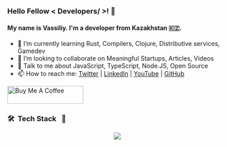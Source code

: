 ### Hello Fellow < Developers/ >! 👋

#### My name is Vassiliy. I'm a developer from Kazakhstan 🇰🇿.

- 🌱 I’m currently learning Rust, Compilers, Clojure, Distributive services, Gamedev
- 👯 I’m looking to collaborate on Meaningful Startups, Articles, Videos
- 💬 Talk to me about JavaScript, TypeScript, Node.JS, Open Source
- 📫 How to reach me: [Twitter](https://twitter.com/b0ndiano) | [LinkedIn](https://www.linkedin.com/in/bondiano/) | [YouTube](https://www.youtube.com/channel/UC6J0C61BITjwaIaXXfhwGrg) | [GitHub](https://github.com/bondiano)

<a href="https://www.buymeacoffee.com/bondian0" target="_blank"><img src="https://cdn.buymeacoffee.com/buttons/default-yellow.png" alt="Buy Me A Coffee" height="41" width="174"></a>

### 🛠 &nbsp;Tech Stack &nbsp; 🧰

<p align="center">
  <img src="https://skillicons.dev/icons?i=ts,clojure,rust,golang,godot,react,vue,nestjs,postgres,docker,aws,neovim" />
</p>
